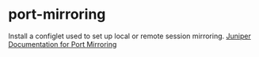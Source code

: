 # port-mirroring

Install a configlet used to set up local or remote session mirroring.
[Juniper Documentation for Port Mirroring](https://www.juniper.net/documentation/us/en/software/junos/network-mgmt/topics/topic-map/port-mirroring-local-and-remote-analysis.html#id-configuring-port-mirroring-s)
